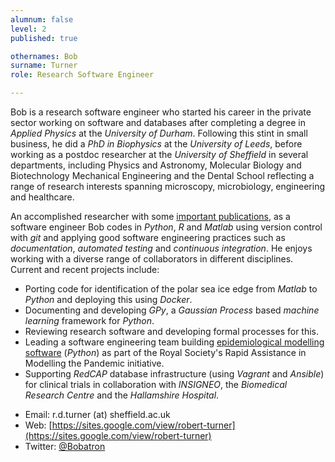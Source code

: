 ```yaml
---
alumnum: false
level: 2
published: true

othernames: Bob
surname: Turner
role: Research Software Engineer

---
```


Bob is a research software engineer who started his career in the private sector working on software and databases after completing a degree in *Applied Physics* at the *University of Durham*. Following this stint in small business, he did a *PhD in Biophysics* at the *University of Leeds*, before working as a postdoc researcher at the *University of Sheffield* in several departments, including Physics and Astronomy, Molecular Biology and Biotechnology Mechanical Engineering and the Dental School reflecting a range of research interests spanning microscopy, microbiology, engineering and healthcare. 

An accomplished researcher with some [important publications](https://scholar.google.com/citations?hl=en&user=JdHx1A8AAAAJ), as a software engineer Bob codes in *Python*, *R* and *Matlab* using version control with *git* and applying good software engineering practices such as *documentation*, *automated testing* and *continuous integration*. He enjoys working with a diverse range of collaborators in different disciplines. Current and recent projects include:

- Porting code for identification of the polar sea ice edge from *Matlab* to *Python* and deploying this using *Docker*.
- Documenting and developing *GPy*, a *Gaussian Process* based *machine learning* framework for *Python*.
- Reviewing research software and developing formal processes for this.
- Leading a software engineering team building [epidemiological modelling software](https://github.com/ScottishCovidResponse/simple_network_sim) (*Python*) as part of the Royal Society's Rapid Assistance in Modelling the Pandemic initiative.
- Supporting *RedCAP* database infrastructure (using *Vagrant* and *Ansible*) for clinical trials in collaboration with *INSIGNEO*, the *Biomedical Research Centre* and the *Hallamshire Hospital*.



* Email: r.d.turner (at) sheffield.ac.uk
* Web: [https://sites.google.com/view/robert-turner](https://sites.google.com/view/robert-turner)
* Twitter: [@Bobatron](https://twitter.com/bobatron)
